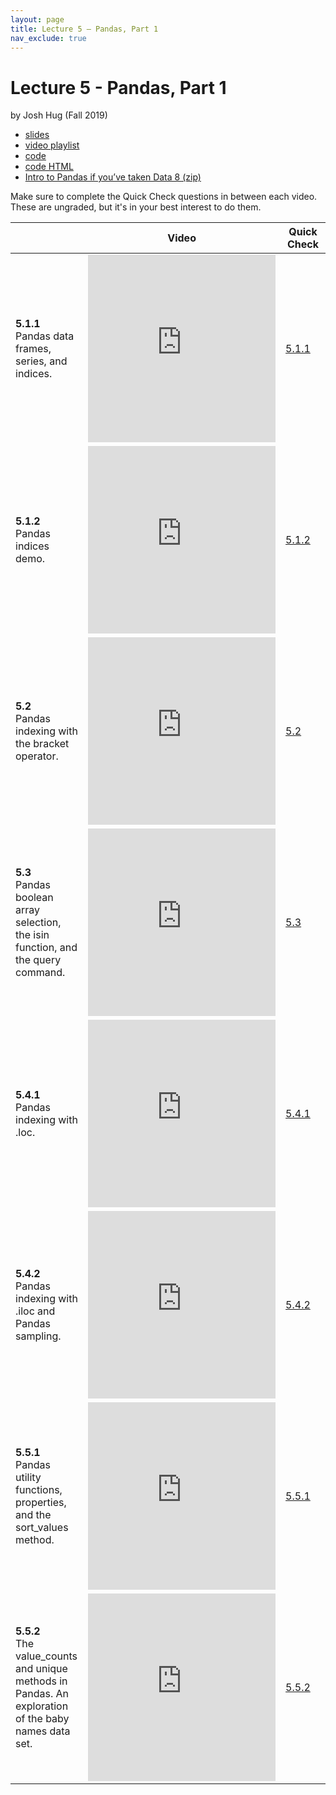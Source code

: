 ```yaml
---
layout: page
title: Lecture 5 – Pandas, Part 1
nav_exclude: true
---
```


# Lecture 5 - Pandas, Part 1

by Josh Hug (Fall 2019)

- [slides](https://docs.google.com/presentation/d/1EyNlu_BDGSW3TiIxPkdwC2tSBwjp-XWENpFxC3X7F8I/edit?usp=sharing)
- [video playlist](https://www.youtube.com/playlist?list=PLQCcNQgUcDfrqZt2qvUInxjAwJ7tEkM6W)
- [code](https://data100.datahub.berkeley.edu/hub/user-redirect/git-sync?repo=https://github.com/DS-100/su20&subPath=lecture/lec05/)
- [code HTML](http://www.ds100.org/su20/resources/assets/lectures/lec05/lec05.html)
- [Intro to Pandas if you’ve taken Data 8 (zip)](https://github.com/DS-100/su20/blob/master/lecture/lec05/pandas_for_data8_students.zip)

Make sure to complete the Quick Check questions in between each video. These are ungraded, but it's in your best interest to do them.

<table>
<colgroup>
<col style="width: 25%" />
<col style="width: 25%" />
<col style="width: 25%" />
</colgroup>
<thead>
<tr class="header">
<th></th>
<th>Video</th>
<th>Quick Check</th>
</tr>
</thead>
<tbody>
<tr>
<td><strong>5.1.1</strong> <br> Pandas data frames, series, and indices.</td>
<td><iframe width="300" height="300" height src="https://www.youtube.com/embed/xxhi03p8KzQ" frameborder="0" allow="accelerometer; autoplay; encrypted-media; gyroscope; picture-in-picture" allowfullscreen></iframe></td>
<td><a href="https://forms.gle/JdZugJV8WosgFRe76" target="\_blank">5.1.1</a></td>
</tr>
<tr>
<td><strong>5.1.2</strong> <br> Pandas indices demo.</td>
<td><iframe width="300" height="300" height src="https://www.youtube.com/embed/-RtEUeI5STY" frameborder="0" allow="accelerometer; autoplay; encrypted-media; gyroscope; picture-in-picture" allowfullscreen></iframe></td>
<td><a href="https://forms.gle/wpnwwScNAqjCSLBG8" target="\_blank">5.1.2</a></td>
</tr>
<tr>
<td><strong>5.2</strong> <br> Pandas indexing with the bracket operator.</td>
<td><iframe width="300" height="300" height src="https://www.youtube.com/embed/tWv25Te4F1w" frameborder="0" allow="accelerometer; autoplay; encrypted-media; gyroscope; picture-in-picture" allowfullscreen></iframe></td>
<td><a href="https://forms.gle/KmjE6wRi52FGfmnx9" target="\_blank">5.2</a></td>
</tr>
<tr>
<td><strong>5.3</strong> <br> Pandas boolean array selection, the isin function, and the query command.</td>
<td><iframe width="300" height="300" height src="https://www.youtube.com/embed/QqRDITGgePo" frameborder="0" allow="accelerometer; autoplay; encrypted-media; gyroscope; picture-in-picture" allowfullscreen></iframe></td>
<td><a href="https://forms.gle/2oPMPcAkZ4DTw8oN6" target="\_blank">5.3</a></td>
</tr>
<tr>
<td><strong>5.4.1</strong> <br> Pandas indexing with .loc.</td>
<td><iframe width="300" height="300" height src="https://www.youtube.com/embed/F2Y6yY3yO2I" frameborder="0" allow="accelerometer; autoplay; encrypted-media; gyroscope; picture-in-picture" allowfullscreen></iframe></td>
<td><a href="https://forms.gle/dLaPin1nt12fVJmQ9" target="\_blank">5.4.1</a></td>
</tr>
<tr>
<td><strong>5.4.2</strong> <br> Pandas indexing with .iloc and Pandas sampling.</td>
<td><iframe width="300" height="300" height src="https://www.youtube.com/embed/goK-aYBHqec" frameborder="0" allow="accelerometer; autoplay; encrypted-media; gyroscope; picture-in-picture" allowfullscreen></iframe></td>
<td><a href="https://forms.gle/fom4JJxEiAnjrmcw7" target="\_blank">5.4.2</a></td>
</tr>
<tr>
<td><strong>5.5.1</strong> <br> Pandas utility functions, properties, and the sort_values method.</td>
<td><iframe width="300" height="300" height src="https://www.youtube.com/embed/c6VzrCcgElI" frameborder="0" allow="accelerometer; autoplay; encrypted-media; gyroscope; picture-in-picture" allowfullscreen></iframe></td>
<td><a href="https://forms.gle/eQiVzZQoTnjptvQg6" target="\_blank">5.5.1</a></td>
</tr>
<tr>
<td><strong>5.5.2</strong> <br> The value_counts and unique methods in Pandas. An exploration of the baby names data set.</td>
<td><iframe width="300" height="300" height src="https://www.youtube.com/embed/5FEIuXKZ24o" frameborder="0" allow="accelerometer; autoplay; encrypted-media; gyroscope; picture-in-picture" allowfullscreen></iframe></td>
<td><a href="https://forms.gle/P1UC45v3keVHZgqX9" target="\_blank">5.5.2</a></td>
</tr>
<tr>
